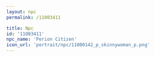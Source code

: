 ```yaml
---
layout: npc
permalink: /11003411

title: Npc
id: '11003411'
npc_name: 'Perion Citizen'
icon_url: 'portrait/npc/11000142_p_skinnywoman_p.png'
---
```

